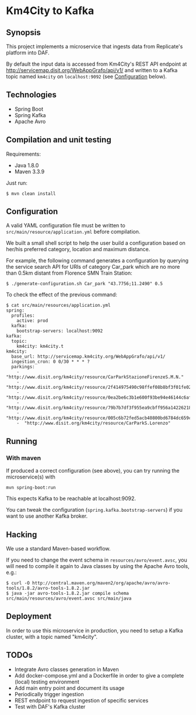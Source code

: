 # Km4City to Kafka

## Synopsis

This project implements a microservice that ingests data from
Replicate's platform into DAF.

By default the input data is accessed from Km4City's REST API endpoint
at http://servicemap.disit.org/WebAppGrafo/api/v1/ and written to a
Kafka topic named `km4city` on `localhost:9092` (see
[Configuration](#Configuration) below).

## Technologies

- Spring Boot
- Spring Kafka
- Apache Avro

## Compilation and unit testing

Requirements:

- Java 1.8.0
- Maven 3.3.9

Just run:

```shell
$ mvn clean install
```

## Configuration

A valid YAML configuration file must be written to
`src/main/resource/application.yml` before compilation.

We built a small shell script to help the user build a configuration
based on her/his preferred category, location and maximum distance.

For example, the following command generates a configuration by
querying the service search API for URIs of category Car_park which
are no more than 0.5km distant from Florence SMN Train Station:

    $ ./generate-configuration.sh Car_park "43.7756;11.2490" 0.5

To check the effect of the previous command:

    $ cat src/main/resources/application.yml
    spring:
      profiles:
        active: prod
      kafka:
        bootstrap-servers: localhost:9092
    kafka:
      topic:
        km4city: km4city.t
    km4city:
      base_url: http://servicemap.km4city.org/WebAppGrafo/api/v1/
      ingestion_cron: 0 0/30 * * * ?
      parkings:
        -  "http://www.disit.org/km4city/resource/CarParkStazioneFirenzeS.M.N."
        -  "http://www.disit.org/km4city/resource/2f414975490c98ffef08b8bf3f01fe02"
        -  "http://www.disit.org/km4city/resource/0ea2be6c3b1e600f93be94e46144c6af"
        -  "http://www.disit.org/km4city/resource/79b7b7df3f955ea9cbff956a14226218"
        -  "http://www.disit.org/km4city/resource/005c6b72fed5acb40800bd6784dc659c"
        -  "http://www.disit.org/km4city/resource/CarParkS.Lorenzo"

## Running

### With maven

If produced a correct configuration (see above), you can try running
the microservice(s) with

    mvn spring-boot:run

This expects Kafka to be reachable at localhost:9092.

You can tweak the configuration (`spring.kafka.bootstrap-servers`) if
you want to use another Kafka broker.

## Hacking

We use a standard Maven-based workflow.

If you need to change the event schema in `resources/avro/event.avsc`,
you will need to compile it again to Java classes by using the Apache
Avro tools, e.g.:

    $ curl -O http://central.maven.org/maven2/org/apache/avro/avro-tools/1.8.2/avro-tools-1.8.2.jar
    $ java -jar avro-tools-1.8.2.jar compile schema src/main/resources/avro/event.avsc src/main/java

## Deployment

In order to use this microservice in production, you need to setup a
Kafka cluster, with a topic named "km4city".

## TODOs

- Integrate Avro classes generation in Maven
- Add docker-compose.yml and a Dockerfile in order to give a complete
  (local) testing environment
- Add main entry point and document its usage
- Periodically trigger ingestion
- REST endpoint to request ingestion of specific services
- Test with DAF's Kafka cluster
